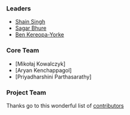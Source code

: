 ### Leaders

- [Shain Singh](mailto:shain.singh@owasp.org)
- [Sagar Bhure](mailto:sagar.bhure@owasp.org)
- [Ben Kereopa-Yorke](mailto:ben.ky@owasp.org)

### Core Team

- [Mikołaj Kowalczyk]
- [Aryan Kenchappagol]
- [Priyadharshini Parthasarathy]

### Project Team

Thanks go to this wonderful list of [contributors](CONTRIBUTORS)

